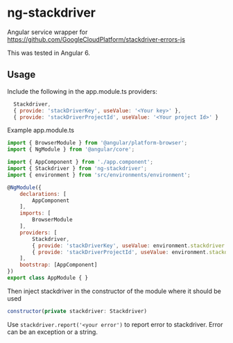 # ng-stackdriver
Angular service wrapper for https://github.com/GoogleCloudPlatform/stackdriver-errors-js

This was tested in Angular 6.

## Usage
Include the following in the app.module.ts providers: 
```javascript
  Stackdriver,
  { provide: 'stackDriverKey', useValue: '<Your key>' },
  { provide: 'stackDriverProjectId', useValue: '<Your project Id>' }
```
Example app.module.ts
```javascript
import { BrowserModule } from '@angular/platform-browser';
import { NgModule } from '@angular/core';

import { AppComponent } from './app.component';
import { Stackdriver } from 'ng-stackdriver';
import { environment } from 'src/environments/environment';

@NgModule({
    declarations: [
        AppComponent
    ],
    imports: [
        BrowserModule
    ],
    providers: [
        Stackdriver,
        { provide: 'stackDriverKey', useValue: environment.stackdriver.key},
        { provide: 'stackDriverProjectId', useValue: environment.stackdriver.projectId }
    ],
    bootstrap: [AppComponent]
})
export class AppModule { }
```

Then inject stackdriver in the constructor of the module where it should be used

```javascript
constructor(private stackdriver: Stackdriver)
```

Use ```stackdriver.report('<your error')``` to report error to stackdriver.
Error can be an exception or a string.

